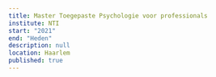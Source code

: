 ```yaml
---
title: Master Toegepaste Psychologie voor professionals
institute: NTI
start: "2021"
end: "Heden"
description: null
location: Haarlem
published: true
---
```

